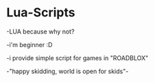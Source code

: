 # Lua-Scripts
-LUA because why not?

-i'm beginner :D

-i provide simple script for games in "ROADBLOX"

-"happy skidding, world is open for skids"-
